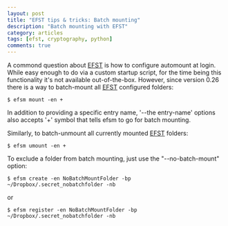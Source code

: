 ```yaml
---
layout: post
title: "EFST tips & tricks: Batch mounting"
description: "Batch mounting with EFST"
category: articles
tags: [efst, cryptography, python]
comments: true
---
```


A commond question about [EFST](https://github.com/akpw/efst) is how to configure automount at login. While easy enough to do via a custom startup script, for the time being this functionality it's not available out-of-the-box.
However, since version 0.26 there is a way to batch-mount all [EFST](https://github.com/akpw/efst) configured folders:

````
$ efsm mount -en +
````

In addition to providing a specific entry name, '--the entry-name'  options also accepts '+' symbol that tells efsm to go for batch mounting.


Similarly, to batch-unmount all currently mounted [EFST](https://github.com/akpw/efst) folders:

````
$ efsm umount -en +
````

To exclude a folder from batch mounting, just use the "--no-batch-mount" option:

````
$ efsm create -en NoBatchMountFolder -bp ~/Dropbox/.secret_nobatchfolder -nb
````

or

````
$ efsm register -en NoBatchMountFolder -bp ~/Dropbox/.secret_nobatchfolder -nb
````

